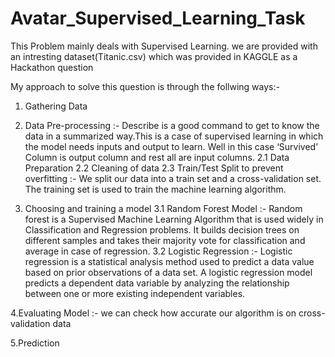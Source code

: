 # Avatar_Supervised_Learning_Task
This Problem mainly deals with Supervised Learning.
we are provided with an intresting dataset(Titanic.csv) which was provided in KAGGLE as a Hackathon question 

My approach to solve this question is through the follwing ways:-
  
  1. Gathering Data
  
  
  2. Data Pre-processing :- Describe is a good command to get to know the data in a summarized way.This is a case of supervised learning in which the model needs inputs and output                             to learn. Well in this case ‘Survived’ Column is output column and rest all are input columns.
      2.1 Data Preparation
      2.2 Cleaning of data
      2.3 Train/Test Split to prevent overfitting :- We split our data into a train set and a cross-validation set. The training set is used to train the machine learning                                                              algorithm.
  
  
  3. Choosing and training a model
      3.1 Random Forest Model :- Random forest is a Supervised Machine Learning Algorithm that is used widely in Classification and Regression problems. It builds decision trees                                    on different samples and takes their majority vote for classification and average in case of regression.
      3.2 Logistic Regression :- Logistic regression is a statistical analysis method used to predict a data value based on prior observations of a data set. A logistic regression                                  model predicts a dependent data variable by analyzing the relationship between one or more existing independent variables.
   
  
  
  4.Evaluating Model :- we can check how accurate our algorithm is on cross-validation data
   
  
  5.Prediction 
